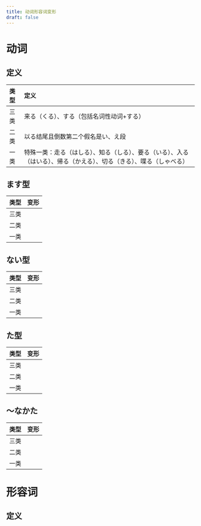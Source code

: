 ```yaml
---
title: 动词形容词变形
draft: false
---
```


# 动词

## 定义

| 类型 | 定义 |
| :-- | :-- |
| 三类 | 来る（くる）、する（包括名词性动词+する） |
| 二类 | 以る结尾且倒数第二个假名是い、え段 |
| 一类 | 特殊一类：走る（はしる）、知る（しる）、要る（いる）、入る（はいる）、帰る（かえる）、切る（きる）、喋る（しゃべる） |

## ます型

| 类型 | 变形 |
| :-- | :-- |
| 三类 |  |
| 二类 |  |
| 一类 |  |


## ない型 

| 类型 | 变形 |
| :-- | :-- |
| 三类 |  |
| 二类 |  |
| 一类 |  |

## た型

| 类型 | 变形 |
| :-- | :-- |
| 三类 |  |
| 二类 |  |
| 一类 |  |

##  〜なかた

| 类型 | 变形 |
| :-- | :-- |
| 三类 |  |
| 二类 |  |
| 一类 |  |

# 形容词

## 定义